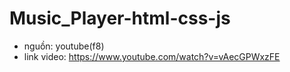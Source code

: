# Music_Player-html-css-js
- nguồn: youtube(f8)
- link video: https://www.youtube.com/watch?v=vAecGPWxzFE
